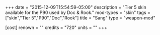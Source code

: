 +++
date = "2015-12-09T15:54:59-05:00"
description = "Tier 5 skin available for the P90 used by Doc & Rook."
mod-types = "skin"
tags = ["skin","Tier 5","P90","Doc","Rook"]
title = "Sang"
type = "weapon-mod"

[cost]
  renown = ""
  credits = "720"
  units = ""
+++
